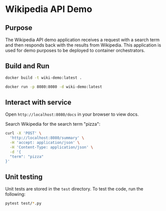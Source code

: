 # Wikipedia API Demo

## Purpose

The Wikipedia API demo application receives a request with a search term and then responds back with the results from Wikipedia.
This application is used for demo purposes to be deployed to container orchestrators.

## Build and Run

```bash
docker build -t wiki-demo:latest .

docker run -p 8080:8080 -d wiki-demo:latest
```

## Interact with service

Open `http://localhost:8080/docs` in your browser to view docs.

Search Wikipedia for the search term "pizza":

```bash
curl -X 'POST' \
  'http://localhost:8080/summary' \
  -H 'accept: application/json' \
  -H 'Content-Type: application/json' \
  -d '{
  "term": "pizza"
}'
```

## Unit testing

Unit tests are stored in the `test` directory.
To test the code, run the following:

```bash
pytest test/*.py
```
